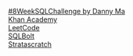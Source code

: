 [#8WeekSQLChallenge by Danny Ma](https://8weeksqlchallenge.com/) \
[Khan Academy](https://www.khanacademy.org/computing/computer-programming/sql) \
[LeetCode](https://leetcode.com/study-plan/sql/?progress=xsepapgd) \
[SQLBolt](https://sqlbolt.com/) \
[Stratascratch](https://platform.stratascratch.com/coding)
